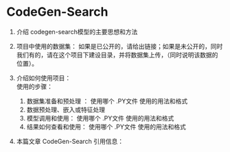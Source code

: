 # CodeGen-Search

1. 介绍 codegen-search模型的主要思想和方法

2. 项目中使用的数据集： 如果是已公开的，请给出链接；如果是未公开的，同时我们有的，请在这个项目下建设目录，并将数据集上传，（同时说明该数据的位置）。


3. 介绍如何使用项目：  
使用的步骤：
    1. 数据集准备和预处理 ： 使用哪个 .PY文件  使用的用法和格式  
    2. 数据预处理、嵌入或特征处理
    3. 模型调用和使用： 使用哪个 .PY文件  使用的用法和格式 
    4. 结果如何查看和使用：  使用哪个 .PY文件  使用的用法和格式 
    
    
 4. 本篇文章 CodeGen-Search  引用信息：
 
 


